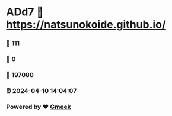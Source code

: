 # ADd7 :link: https://natsunokoide.github.io/ 
### :page_facing_up: [111](https://natsunokoide.github.io//tag.html) 
### :speech_balloon: 0 
### :hibiscus: 197080 
### :alarm_clock: 2024-04-10 14:04:07 
### Powered by :heart: [Gmeek](https://github.com/Meekdai/Gmeek)
